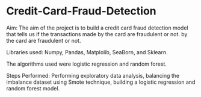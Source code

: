 # Credit-Card-Fraud-Detection
Aim: The aim of the project is to build a credit card fraud detection model that tells us if the transactions made by the card are fraudulent or not.
by the card are fraudulent or not.

Libraries used: Numpy, Pandas, Matplolib, SeaBorn, and Sklearn.

The algorithms used were logistic regression and random forest.

Steps Performed: Performing exploratory data analysis, balancing the imbalance dataset using Smote
technique, building a logistic regression and random forest model.
